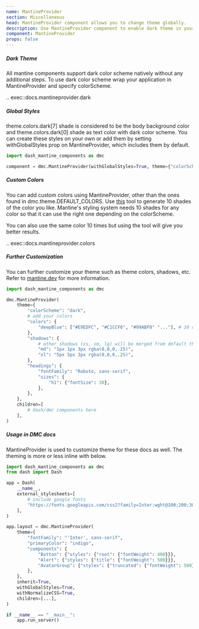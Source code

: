 ```yaml
---
name: MantineProvider
section: Miscellaneous
head: MantineProvider component allows you to change theme globally.
description: Use MantineProvider component to enable dark theme in your app globally.
component: MantineProvider
props: false
---
```


##### Dark Theme

All mantine components support dark color scheme natively without any additional steps. To use dark color scheme wrap
your application in MantineProvider and specify colorScheme.

.. exec::docs.mantineprovider.dark

##### Global Styles

theme.colors.dark[7] shade is considered to be the body background color and theme.colors.dark[0] shade as text color
with dark color scheme. You can create these styles on your own or add them by setting withGlobalStyles prop on 
MantineProvider, which includes them by default.

```python
import dash_mantine_components as dmc

component = dmc.MantineProvider(withGlobalStyles=True, theme={"colorScheme": "dark"})
```

##### Custom Colors

You can add custom colors using MantineProvider, other than the ones found in dmc.theme.DEFAULT_COLORS.
Use [this](https://omatsuri.app/color-shades-generator) tool to generate 10 shades of the color you like. Mantine's
styling system needs 10 shades for any color so that it can use the right one depending on the colorScheme.

You can also use the same color 10 times but using the tool will give you better results.

.. exec::docs.mantineprovider.colors

##### Further Customization

You can further customize your theme such as theme colors, shadows, etc. Refer to
[mantine.dev](https://mantine.dev/theming/theme-object/) for more information.

```python
import dash_mantine_components as dmc

dmc.MantineProvider(
    theme={
        "colorScheme": "dark",
        # add your colors
        "colors": {
            "deepBlue": ["#E9EDFC", "#C1CCF6", "#99ABF0" "..."], # 10 color elements
        },
        "shadows": {
            # other shadows (xs, sm, lg) will be merged from default theme
            "md": "1px 1px 3px rgba(0,0,0,.25)",
            "xl": "5px 5px 3px rgba(0,0,0,.25)",
        },
        "headings": {
            "fontFamily": "Roboto, sans-serif",
            "sizes": {
                "h1": {"fontSize": 30},
            },
        },
    },
    children=[
        # dash/dmc components here
    ],
)
```

##### Usage in DMC docs

MantineProvider is used to customize theme for these docs as well. The theming is more or less inline with below.

```python
import dash_mantine_components as dmc
from dash import Dash

app = Dash(
    __name__,
    external_stylesheets=[
        # include google fonts
        "https://fonts.googleapis.com/css2?family=Inter:wght@100;200;300;400;500;900&display=swap"
    ],
)

app.layout = dmc.MantineProvider(
    theme={
        "fontFamily": "'Inter', sans-serif",
        "primaryColor": "indigo",
        "components": {
            "Button": {"styles": {"root": {"fontWeight": 400}}},
            "Alert": {"styles": {"title": {"fontWeight": 500}}},
            "AvatarGroup": {"styles": {"truncated": {"fontWeight": 500}}},
        },
    },
    inherit=True,
    withGlobalStyles=True,
    withNormalizeCSS=True,
    children=[...],
)

if __name__ == "__main__":
    app.run_server()
```
